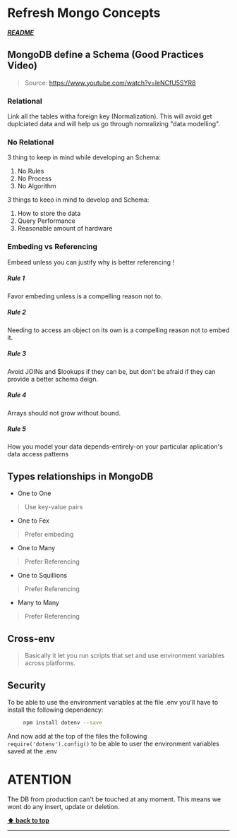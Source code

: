 # Refresh Mongo Concepts


[***README***](../README.md)


## MongoDB define a Schema (Good Practices Video)

> Source: https://www.youtube.com/watch?v=leNCfU5SYR8

### Relational

Link all the tables witha  foreign key (Normalization). This will avoid get duplciated data and will help us go through nomralizing "data modelling".

### No Relational

3 thing to keep in mind while developing an Schema: 

1. No Rules
2. No Process
3. No Algorithm

3 things to keeo in mind to develop and Schema: 

1. How to store the data
2. Query Performance
3. Reasonable amount of hardware

### Embeding vs Referencing

Embeed unless you can justify why is better referencing !

##### Rule 1

Favor embeding unless is a compelling reason not to.

##### Rule 2

Needing to access an object on its own is a compelling reason not to embed it.

##### Rule 3 

Avoid JOINs and $lookups if they can be, but don't be afraid if they can provide a better schema deign.

##### Rule 4

Arrays should not grow without bound.

##### Rule 5

How you model your data depends-entirely-on your particular aplication's data access patterns

## Types relationships in MongoDB

- One to One

> Use key-value pairs

- One to Fex

> Prefer embeding

- One to Many

> Prefer Referencing

- One to Squillions

> Prefer Referencing

- Many to Many

> Prefer Referencing

## Cross-env 

> Basically it let you run scripts that set and use environment variables across platforms.

## Security 

To be able to use the environment variables at the file .env you'll have to install the following dependency:

```bash
     npm install dotenv --save
```

And now add at the top of the files the following `require('dotenv').config()` to be able to user the environment variables saved at the .env

# ATENTION

The DB from production can't be touched at any moment. This means we wont do any insert, update or deletion. 

**[⬆ back to top](#refresh-mongo-concepts)**

---